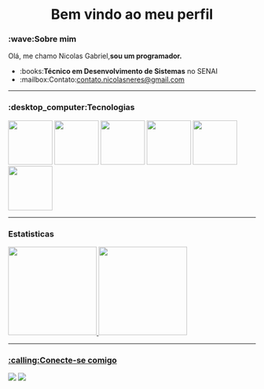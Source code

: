 <h1 align='center'> Bem vindo ao meu perfil </h1>

<h3>:wave:<b>Sobre mim</b></h3>
Olá, me chamo Nicolas Gabriel,<b>sou um programador.</b>
<ul>
<li>:books:<b>Técnico em Desenvolvimento de Sistemas</b> no SENAI</l1>
<li>:mailbox:Contato:<A href="mailto:contato.nicolasneres@gmail.com">contato.nicolasneres@gmail.com</li></a>
</ul>
<hr>
<h3>:desktop_computer:<b>Tecnologias</b></h3>
<div>
<img src="https://cdn.jsdelivr.net/gh/devicons/devicon/icons/python/python-original-wordmark.svg"width="90" height="90" /> 
<img src="https://cdn.jsdelivr.net/gh/devicons/devicon/icons/microsoftsqlserver/microsoftsqlserver-plain-wordmark.svg"width="90" height="90" />
<img src="https://cdn.jsdelivr.net/gh/devicons/devicon/icons/mysql/mysql-original-wordmark.svg" width="90" height="90" />
<img src="https://cdn.jsdelivr.net/gh/devicons/devicon/icons/html5/html5-plain-wordmark.svg"  width='90' height='90' />
<img src="https://cdn.jsdelivr.net/gh/devicons/devicon/icons/php/php-original.svg" width='90' height='90' />
 <img src="https://cdn.jsdelivr.net/gh/devicons/devicon/icons/javascript/javascript-original.svg" width='90' height='90' />
</div>
<hr>
<h3>Estatisticas</h3>
<div>
<a href="https://github.com/NicolasGabriel282">
<img height="180em" src="https://github-readme-stats.vercel.app/api/top-langs/?username=NicolasGabriel282&layout=compact&langs_count=7&theme=dracula"/>
<img height="180em" src="https://github-readme-stats.vercel.app/api?username=NicolasGabriel282&aqui&show_icons=true&theme=dracula&include_all_commits=true&count_private=true"/>
</div>
 <hr>
<h3>:calling:Conecte-se comigo</h3>
<div>
<a href="https://www.linkedin.com/in/nicolas-gabriel-99383a1b7" target="_blank"><img src="https://img.shields.io/badge/-LinkedIn-%230077B5?style=for-the-badge&logo=linkedin&logoColor=white" target="_blank"></a>   
 <a href = "mailto:contato.nicolasneres@gmail.com"><img src="https://img.shields.io/badge/Gmail-D14836?style=for-the-badge&logo=gmail&logoColor=white" target="_blank"></a>
</div>  
